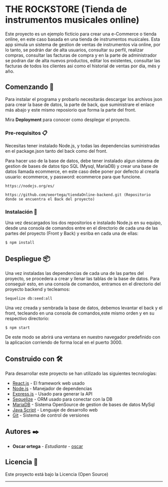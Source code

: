 # THE ROCKSTORE (Tienda de instrumentos musicales online)

Este proyecto es un ejemplo ficticio para crear una e-Commerce o tienda online, en este caso basada en una tienda de
instrumentos musicales. Esta app simula un sistema de gestion de ventas de instrumentos vía online, por lo tanto, se podrán dar de alta usuarios, consultar su perfil, realizar compras, consultar las facturas de compra y en la parte de administrador se podran dar de alta nuevos productos, editar los existentes, consultar las facturas de todos los clientes asi como el historial de ventas por dia, més y año.

## Comenzando 🚀

Para instalar el programa y probarlo necesitarás descargar los archivos json para crear la base de datos, la parte de 
back, que suministrare el enlace más abajo y este mismo reposiorio que forma la parte del front.

Mira **Deployment** para conocer como desplegar el proyecto.

### Pre-requisitos 📋

Necesitas tener instalado Node.js, y todas las dependencias suministradas en el package.json tanto del back como del front.

Para hacer uso de la base de datos, debe tener instalado algun sistema de gestion de bases de datos tipo SQL (Mysql, MariaDB) y crear una base de datos llamada ecommerce, en este caso debe poner por defecto al crearla usuario: ecommerce,
y password: ecommerce para que funcione.

```
https://nodejs.org/es/

```
```
https://github.com/oeortega/tiendaOnline-backend.git (Repositorio donde se encuentra el Back del proyecto)

```

### Instalación 🔧

Una vez descargados los dos repositorios e instalado Node.js en su equipo, desde una consola de comandos entre en el 
directorio de cada una de las partes del proyecto (Front y Back) y esriba en cada una de ellas:


```
$ npm install
```


## Despliegue 📦

Una vez instaladas las dependencias de cada una de las partes del proyecto, se procedera a crear y llenar las tablas 
de la base de datos. Para conseguir esto, en una consola de comandos, entramos en el directorio del proyecto backend 
y tecleamos: 

```
Sequelize db:seed:all
```
Una vez creada y sembrada la base de datos, debemos levantar el back y el front, tecleando en una consola de comandos,este mismo orden y en su respectivo directorio:

```
$ npm start
```

De este modo se abrirá una ventana en nuestro navegador predefinido con la aplicacion corriendo de forma local en el puerto 3000.

## Construido con 🛠️

Para desarrollar este proyecto se han utilizado las siguientes tecnologías:

* [React.js](https://es.reactjs.org/) - El framework web usado
* [Node.js](https://nodejs.org/es/) - Manejador de dependencias
* [Express.js](https://expressjs.com/es/) - Usado para generar la API
* [Sequelize](https://sequelize.org/) - ORM usado para conectar con la DB
* [MariaDB](https://go.mariadb.com/) - Sistema OpenSource de gestion de bases de datos MySql
* [Java Script](https://www.javascript.com/) - Lenguaje de desarrollo web
* [Git](https://git-scm.com/) - Sistema de control de versiones

## Autores ✒️

* **Oscar ortega** - *Estudiante* - [oscar](https://github.com/oeortega)


## Licencia 📄

Este proyecto está bajo la Licencia (Open Source) 

---
